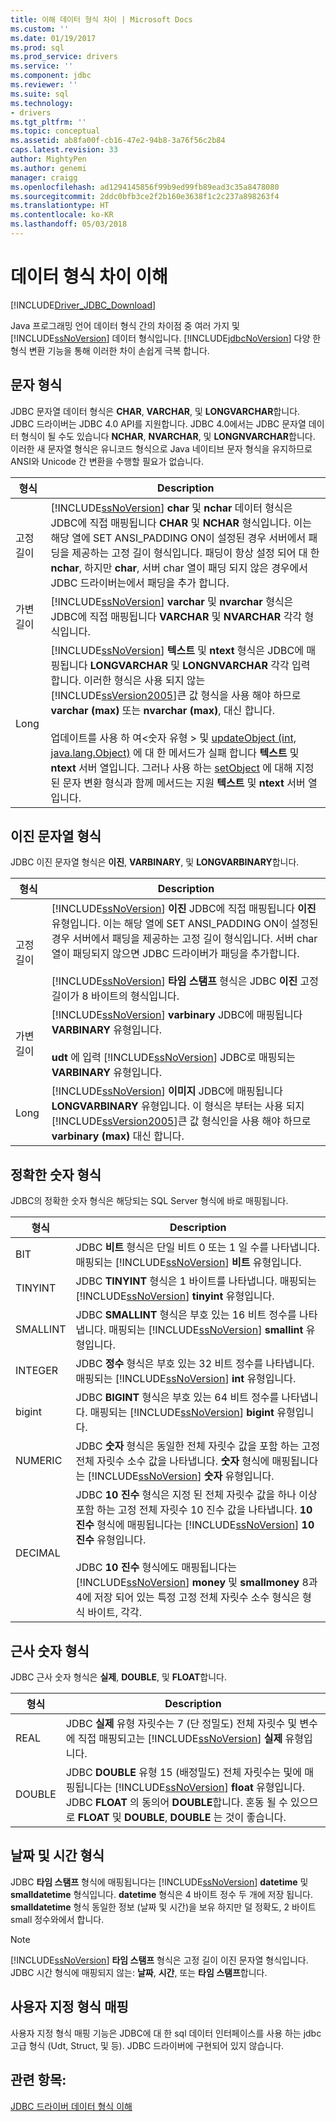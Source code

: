 ```yaml
---
title: 이해 데이터 형식 차이 | Microsoft Docs
ms.custom: ''
ms.date: 01/19/2017
ms.prod: sql
ms.prod_service: drivers
ms.service: ''
ms.component: jdbc
ms.reviewer: ''
ms.suite: sql
ms.technology:
- drivers
ms.tgt_pltfrm: ''
ms.topic: conceptual
ms.assetid: ab8fa00f-cb16-47e2-94b8-3a76f56c2b84
caps.latest.revision: 33
author: MightyPen
ms.author: genemi
manager: craigg
ms.openlocfilehash: ad1294145856f99b9ed99fb89ead3c35a8478080
ms.sourcegitcommit: 2ddc0bfb3ce2f2b160e3638f1c2c237a898263f4
ms.translationtype: HT
ms.contentlocale: ko-KR
ms.lasthandoff: 05/03/2018
---
```

# <a name="understanding-data-type-differences"></a>데이터 형식 차이 이해
[!INCLUDE[Driver_JDBC_Download](../../includes/driver_jdbc_download.md)]

  Java 프로그래밍 언어 데이터 형식 간의 차이점 중 여러 가지 및 [!INCLUDE[ssNoVersion](../../includes/ssnoversion_md.md)] 데이터 형식입니다. [!INCLUDE[jdbcNoVersion](../../includes/jdbcnoversion_md.md)] 다양 한 형식 변환 기능을 통해 이러한 차이 손쉽게 극복 합니다.  
  
## <a name="character-types"></a>문자 형식  
 JDBC 문자열 데이터 형식은 **CHAR**, **VARCHAR**, 및 **LONGVARCHAR**합니다. JDBC 드라이버는 JDBC 4.0 API를 지원합니다. JDBC 4.0에서는 JDBC 문자열 데이터 형식이 될 수도 있습니다 **NCHAR**, **NVARCHAR**, 및 **LONGNVARCHAR**합니다. 이러한 새 문자열 형식은 유니코드 형식으로 Java 네이티브 문자 형식을 유지하므로 ANSI와 Unicode 간 변환을 수행할 필요가 없습니다.  
  
|형식|Description|  
|----------|-----------------|  
|고정 길이|[!INCLUDE[ssNoVersion](../../includes/ssnoversion_md.md)] **char** 및 **nchar** 데이터 형식은 JDBC에 직접 매핑됩니다 **CHAR** 및 **NCHAR** 형식입니다. 이는 해당 열에 SET ANSI_PADDING ON이 설정된 경우 서버에서 패딩을 제공하는 고정 길이 형식입니다. 패딩이 항상 설정 되어 대 한 **nchar**, 하지만 **char**, 서버 char 열이 패딩 되지 않은 경우에서 JDBC 드라이버는에서 패딩을 추가 합니다.|  
|가변 길이|[!INCLUDE[ssNoVersion](../../includes/ssnoversion_md.md)] **varchar** 및 **nvarchar** 형식은 JDBC에 직접 매핑됩니다 **VARCHAR** 및 **NVARCHAR** 각각 형식입니다.|  
|Long|[!INCLUDE[ssNoVersion](../../includes/ssnoversion_md.md)] **텍스트** 및 **ntext** 형식은 JDBC에 매핑됩니다 **LONGVARCHAR** 및 **LONGNVARCHAR** 각각 입력 합니다. 이러한 형식은 사용 되지 않는 [!INCLUDE[ssVersion2005](../../includes/ssversion2005_md.md)]큰 값 형식을 사용 해야 하므로 **varchar (max)** 또는 **nvarchar (max)**, 대신 합니다.<br /><br /> 업데이트를 사용 하 여\<숫자 유형 > 및 [updateObject (int, java.lang.Object)](../../connect/jdbc/reference/updateobject-method-int-java-lang-object.md) 에 대 한 메서드가 실패 합니다 **텍스트** 및 **ntext** 서버 열입니다. 그러나 사용 하는 [setObject](../../connect/jdbc/reference/setobject-method-sqlserverpreparedstatement.md) 에 대해 지정 된 문자 변환 형식과 함께 메서드는 지원 **텍스트** 및 **ntext** 서버 열입니다.|  
  
## <a name="binary-string-types"></a>이진 문자열 형식  
 JDBC 이진 문자열 형식은 **이진**, **VARBINARY**, 및 **LONGVARBINARY**합니다.  
  
|형식|Description|  
|----------|-----------------|  
|고정 길이|[!INCLUDE[ssNoVersion](../../includes/ssnoversion_md.md)] **이진** JDBC에 직접 매핑됩니다 **이진** 유형입니다. 이는 해당 열에 SET ANSI_PADDING ON이 설정된 경우 서버에서 패딩을 제공하는 고정 길이 형식입니다. 서버 char 열이 패딩되지 않으면 JDBC 드라이버가 패딩을 추가합니다.<br /><br /> [!INCLUDE[ssNoVersion](../../includes/ssnoversion_md.md)] **타임 스탬프** 형식은 JDBC **이진** 고정 길이가 8 바이트의 형식입니다.|  
|가변 길이|[!INCLUDE[ssNoVersion](../../includes/ssnoversion_md.md)] **varbinary** JDBC에 매핑됩니다 **VARBINARY** 유형입니다.<br /><br /> **udt** 에 입력 [!INCLUDE[ssNoVersion](../../includes/ssnoversion_md.md)] JDBC로 매핑되는 **VARBINARY** 유형입니다.|  
|Long|[!INCLUDE[ssNoVersion](../../includes/ssnoversion_md.md)] **이미지** JDBC에 매핑됩니다 **LONGVARBINARY** 유형입니다. 이 형식은 부터는 사용 되지 [!INCLUDE[ssVersion2005](../../includes/ssversion2005_md.md)]큰 값 형식인을 사용 해야 하므로 **varbinary (max)** 대신 합니다.|  
  
## <a name="exact-numeric-types"></a>정확한 숫자 형식  
 JDBC의 정확한 숫자 형식은 해당되는 SQL Server 형식에 바로 매핑됩니다.  
  
|형식|Description|  
|----------|-----------------|  
|BIT|JDBC **비트** 형식은 단일 비트 0 또는 1 일 수를 나타냅니다. 매핑되는 [!INCLUDE[ssNoVersion](../../includes/ssnoversion_md.md)] **비트** 유형입니다.|  
|TINYINT|JDBC **TINYINT** 형식은 1 바이트를 나타냅니다. 매핑되는 [!INCLUDE[ssNoVersion](../../includes/ssnoversion_md.md)] **tinyint** 유형입니다.|  
|SMALLINT|JDBC **SMALLINT** 형식은 부호 있는 16 비트 정수를 나타냅니다. 매핑되는 [!INCLUDE[ssNoVersion](../../includes/ssnoversion_md.md)] **smallint** 유형입니다.|  
|INTEGER|JDBC **정수** 형식은 부호 있는 32 비트 정수를 나타냅니다. 매핑되는 [!INCLUDE[ssNoVersion](../../includes/ssnoversion_md.md)] **int** 유형입니다.|  
|bigint|JDBC **BIGINT** 형식은 부호 있는 64 비트 정수를 나타냅니다. 매핑되는 [!INCLUDE[ssNoVersion](../../includes/ssnoversion_md.md)] **bigint** 유형입니다.|  
|NUMERIC|JDBC **숫자** 형식은 동일한 전체 자릿수 값을 포함 하는 고정 전체 자릿수 소수 값을 나타냅니다. **숫자** 형식에 매핑됩니다는 [!INCLUDE[ssNoVersion](../../includes/ssnoversion_md.md)] **숫자** 유형입니다.|  
|DECIMAL|JDBC **10 진수** 형식은 지정 된 전체 자릿수 값을 하나 이상 포함 하는 고정 전체 자릿수 10 진수 값을 나타냅니다. **10 진수** 형식에 매핑됩니다는 [!INCLUDE[ssNoVersion](../../includes/ssnoversion_md.md)] **10 진수** 유형입니다.<br /><br /> JDBC **10 진수** 형식에도 매핑됩니다는 [!INCLUDE[ssNoVersion](../../includes/ssnoversion_md.md)] **money** 및 **smallmoney** 8과 4에 저장 되어 있는 특정 고정 전체 자릿수 소수 형식은 형식 바이트, 각각.|  
  
## <a name="approximate-numeric-types"></a>근사 숫자 형식  
 JDBC 근사 숫자 형식은 **실제**, **DOUBLE**, 및 **FLOAT**합니다.  
  
|형식|Description|  
|----------|-----------------|  
|REAL|JDBC **실제** 유형 자릿수는 7 (단 정밀도) 전체 자릿수 및 변수에 직접 매핑되고는 [!INCLUDE[ssNoVersion](../../includes/ssnoversion_md.md)] **실제** 유형입니다.|  
|DOUBLE|JDBC **DOUBLE** 유형 15 (배정밀도) 전체 자릿수는 및에 매핑됩니다는 [!INCLUDE[ssNoVersion](../../includes/ssnoversion_md.md)] **float** 유형입니다. JDBC **FLOAT** 의 동의어 **DOUBLE**합니다. 혼동 될 수 있으므로 **FLOAT** 및 **DOUBLE**, **DOUBLE** 는 것이 좋습니다.|  
  
## <a name="datetime-types"></a>날짜 및 시간 형식  
 JDBC **타임 스탬프** 형식에 매핑됩니다는 [!INCLUDE[ssNoVersion](../../includes/ssnoversion_md.md)] **datetime** 및 **smalldatetime** 형식입니다. **datetime** 형식은 4 바이트 정수 두 개에 저장 됩니다. **smalldatetime** 형식 동일한 정보 (날짜 및 시간)을 보유 하지만 덜 정확도, 2 바이트 small 정수와에서 합니다.  
  
> [!NOTE]  
>  [!INCLUDE[ssNoVersion](../../includes/ssnoversion_md.md)] **타임 스탬프** 형식은 고정 길이 이진 문자열 형식입니다. JDBC 시간 형식에 매핑되지 않는: **날짜**, **시간**, 또는 **타임 스탬프**합니다.  
  
## <a name="custom-type-mapping"></a>사용자 지정 형식 매핑  
 사용자 지정 형식 매핑 기능은 JDBC에 대 한 sql 데이터 인터페이스를 사용 하는 jdbc 고급 형식 (Udt, Struct, 및 등). JDBC 드라이버에 구현되어 있지 않습니다.  
  
## <a name="see-also"></a>관련 항목:  
 [JDBC 드라이버 데이터 형식 이해](../../connect/jdbc/understanding-the-jdbc-driver-data-types.md)  
  
  

